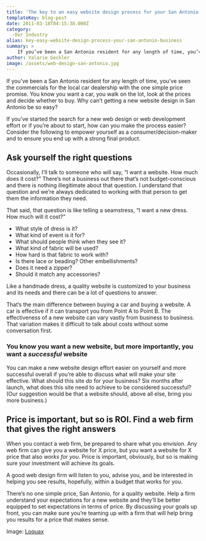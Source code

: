 ```yaml
---
title: 'The key to an easy website design process for your San Antonio business'
templateKey: blog-post
date: 2011-03-18T04:15:38.000Z
category: 
  -Our Industry
alias: key-easy-website-design-process-your-san-antonio-business
summary: > 
  	If you’ve been a San Antonio resident for any length of time, you’ve seen the commercials for the local car dealership with the one simple price promise. You know you want a car, you walk on the lot, look at the prices and decide whether to buy. Why can’t getting a new website design in San Antonio be so easy?
author: Valarie Geckler
image: /assets/web-design-san-antonio.jpg
---
```


If you’ve been a San Antonio resident for any length of time, you’ve seen the commercials for the local car dealership with the one simple price promise. You know you want a car, you walk on the lot, look at the prices and decide whether to buy. Why can’t getting a new website design in San Antonio be so easy?

If you’ve started the search for a new web design or web development effort or if you’re about to start, how can you make the process easier? Consider the following to empower yourself as a consumer/decision-maker and to ensure you end up with a strong final product.

Ask yourself the right questions
--------------------------------

Occasionally, I’ll talk to someone who will say, “I want a website. How much does it cost?” There’s not a business out there that’s not budget-conscious and there is nothing illegitimate about that question. I understand that question and we’re always dedicated to working with that person to get them the information they need.

That said, that question is like telling a seamstress, “I want a new dress. How much will it cost?”

*   What style of dress is it?
*   What kind of event is it for?
*   What should people think when they see it?
*   What kind of fabric will be used?
*   How hard is that fabric to work with?
*   Is there lace or beading? Other embellishments?
*   Does it need a zipper?
*   Should it match any accessories?

Like a handmade dress, a quality website is customized to your business and its needs and there can be a lot of questions to answer.

That’s the main difference between buying a car and buying a website. A car is effective if it can transport you from Point A to Point B. The effectiveness of a new website can vary vastly from business to business. That variation makes it difficult to talk about costs without some conversation first.

### You know you want a new website, but more importantly, you want a _successful_ website

You can make a new website design effort easier on yourself and more successful overall if you’re able to discuss what will make your site effective. What should this site _do_ for your business? Six months after launch, what does this site need to achieve to be considered successful? (Our suggestion would be that a website should, above all else, bring you more business.)

Price is important, but so is ROI. Find a web firm that gives the right answers
-------------------------------------------------------------------------------

When you contact a web firm, be prepared to share what you envision. Any web firm can give you a website for X price, but you want a website for X price that also _works for you_. Price is important, obviously, but so is making sure your investment will achieve its goals.

A good web design firm will listen to you, advise you, and be interested in helping you see results, hopefully, within a budget that works for you.

There’s no one simple price, San Antonio, for a quality website. Help a firm understand your expectations for a new website and they’ll be better equipped to set expectations in terms of price. By discussing your goals up front, you can make sure you’re teaming up with a firm that will help bring you results for a price that makes sense.

Image: [Loquax](https://commons.wikimedia.org/wiki/File:Valentino_black_dresses.jpg)